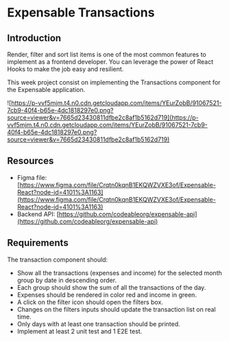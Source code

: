 # Expensable Transactions

## Introduction

Render, filter and sort list items is one of the most common features to
implement as a frontend developer. You can leverage the power of React Hooks to
make the job easy and resilient.

This week project consist on implementing the Transactions component for the
Expensable application.

![https://p-vvf5mjm.t4.n0.cdn.getcloudapp.com/items/YEurZobB/91067521-7cb9-40f4-b65e-4dc1818297e0.png?source=viewer&v=7665d23430811dfbe2c8af1b5162d719](https://p-vvf5mjm.t4.n0.cdn.getcloudapp.com/items/YEurZobB/91067521-7cb9-40f4-b65e-4dc1818297e0.png?source=viewer&v=7665d23430811dfbe2c8af1b5162d719)

## Resources

- Figma file: [https://www.figma.com/file/Crqtn0kqnB1EKQWZVXE3of/Expensable-React?node-id=4101%3A1163](https://www.figma.com/file/Crqtn0kqnB1EKQWZVXE3of/Expensable-React?node-id=4101%3A1163)
- Backend API: [https://github.com/codeableorg/expensable-api](https://github.com/codeableorg/expensable-api)

## Requirements

The transaction component should:

- Show all the transactions (expenses and income) for the selected month group
  by date in descending order.
- Each group should show the sum of all the transactions of the day.
- Expenses should be rendered in color red and income in green.
- A click on the filter icon should open the filters box.
- Changes on the filters inputs should update the transaction list on real time.
- Only days with at least one transaction should be printed.
- Implement at least 2 unit test and 1 E2E test.
